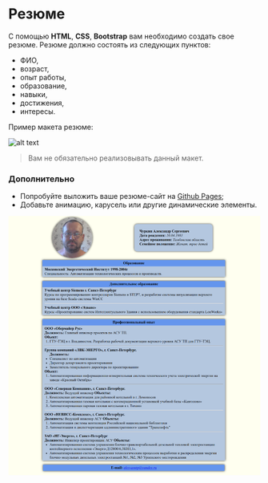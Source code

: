 # Резюме

С помощью **HTML**, **CSS**, **Bootstrap** вам необходимо создать свое резюме. 
Резюме должно состоять из следующих пунктов:
* ФИО, 
* возраст, 
* опыт работы,
* образование,
* навыки,
* достижения,
* интересы.

Пример макета резюме:

![alt text](https://pp.userapi.com/c840231/v840231552/7982d/g_rc76OGASI.jpg)

> Вам не обязательно реализовывать данный макет.

### Дополнительно

* Попробуйте выложить ваше резюме-сайт на [Github Pages](https://pages.github.com/);
* Добавьте анимацию, карусель или другие динамические элементы.

![alt text](/view.png)
